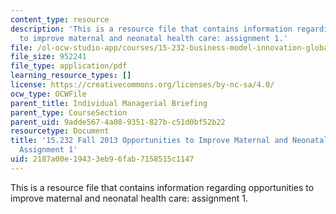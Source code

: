 ```yaml
---
content_type: resource
description: 'This is a resource file that contains information regarding opportunities
  to improve maternal and neonatal health care: assignment 1.'
file: /ol-ocw-studio-app/courses/15-232-business-model-innovation-global-health-in-frontier-markets-fall-2013/2187a00e19433eb96fab7158515c1147_MIT15_232F13_a1_maternal_4.pdf
file_size: 952241
file_type: application/pdf
learning_resource_types: []
license: https://creativecommons.org/licenses/by-nc-sa/4.0/
ocw_type: OCWFile
parent_title: Individual Managerial Briefing
parent_type: CourseSection
parent_uid: 9adde567-4a08-9351-827b-c51d0bf52b22
resourcetype: Document
title: '15.232 Fall 2013 Opportunities to Improve Maternal and Neonatal Health Care:
  Assignment 1'
uid: 2187a00e-1943-3eb9-6fab-7158515c1147
---
```

This is a resource file that contains information regarding opportunities to improve maternal and neonatal health care: assignment 1.